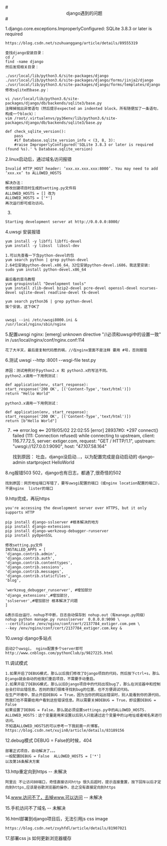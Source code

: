 <br/>
# <center>django遇到的问题</center> #
<br/>

1.django.core.exceptions.ImproperlyConfigured: SQLite 3.8.3 or later is required

    https://blog.csdn.net/szuhuanggang/article/details/89555319

    查找django安装目录：
    cd /
    find -name django
    然后发现相关目录：
    
    ./usr/local/lib/python3.6/site-packages/django
    ./usr/local/lib/python3.6/site-packages/django/forms/jinja2/django
    ./usr/local/lib/python3.6/site-packages/django/forms/templates/django
    修改sqlite的base.py：
    
    vi /usr/local/lib/python3.6/site-packages/django/db/backends/sqlite3/base.py
    注释掉抛出异常语句（然后提示expected an indented block，所有随便加了一条语句，构成一个block）：
    vim /root/.virtualenvs/py36env/lib/python3.6/site-packages/django/db/backends/sqlite3/base.py

    def check_sqlite_version():
	    pass
	    #if Database.sqlite_version_info < (3, 8, 3):
	    #raise ImproperlyConfigured('SQLite 3.8.3 or later is required (found %s).' % Database.sqlite_version)

2.linux启动后，通过域名访问报错

    Invalid HTTP_HOST header: ‘xxx.xx.xxx.xxx:8000’. You may need to add ‘xxx.xx’ to ALLOWED_HOSTS

    解决办法： 
    修改创建项目时生成的setting.py文件将
    ALLOWED_HOSTS = [] 改为
    ALLOWED_HOSTS = ['*']
    再次运行即可成功访问。

3.

    Starting development server at http://0.0.0.0:8000/

4.uwsgi 安装报错

    yum install -y libffi libffi-devel
    yum install -y libssl  libssl-dev

    1.可以先查看一下含python-devel的包
    yum search python | grep python-devel
    2.64位安装python-devel.x86_64，32位安装python-devel.i686，我这里安装:
    sudo yum install python-devel.x86_64

    最后看的菜鸟教程
    yum groupinstall "Development tools"
    yum install zlib-devel bzip2-devel pcre-devel openssl-devel ncurses-devel sqlite-devel readline-devel tk-devel
    
	yum search python36 | grep python-devel
	挨个安装，这下OK了
    

    uwsgi --ini /etc/uwsgi8000.ini &
    /usr/local/nginx/sbin/nginx
    
5.配置uwsgi
    nginx: [emerg] unknown directive "//必须和uwsgi中的设置一致" in /usr/local/nginx/conf/nginx.conf:114

	花了大半天，最后是复制代码惹的祸，//在nginx里面不是注释 要用 #号，否则报错

6.测试 uwsgi --http :8001 --wsgi-file test.py


    原因：测试用例对于python2.x 和 python3.x的写法不同。 
    python2.x请用一下用例测试：
    
    def application(env, start_response):
    start_response('200 OK', [('Content-Type','text/html')])
    return "Hello World"
    
    python3.x请用一下用例测试：
    
    def application(env, start_response):
    start_response('200 OK', [('Content-Type','text/html')])
    return [b"Hello World"]
    
7.
    ==> error.log <==
    2019/05/02 22:02:55 [error] 28937#0: *297 connect() failed (111: Connection refused) while connecting to upstream, client: 116.77.72.5, server: extiger.com, request: "GET / HTTP/1.1", upstream: "uwsgi://127.0.0.1:9090", host: "47.107.58.164"
    
    找到原因： 吐血，django没启动...，以为配置完成是自动启动的
    django-admin startproject HelloWorld


8.ng报错503 502，django也有日志，都通了,很奇怪的502

    找到原因：网页地址端口写错了，要写uwsgi配置的端口（或nginx location配置的端口），不是nginx  lister的端口

9.http完成，再玩https

    you're accessing the development server over HTTPS, but it only supports HTTP
	
	pip install django-sslserver #根本解决的地方
    pip install django-extensions
    pip install django-werkzeug-debugger-runserver
    pip install pyOpenSSL
    
    修改setting.py文件
    INSTALLED_APPS = [
    'django.contrib.admin',
    'django.contrib.auth',
    'django.contrib.contenttypes',
    'django.contrib.sessions',
    'django.contrib.messages',
    'django.contrib.staticfiles',
    'blog',
    
    'werkzeug_debugger_runserver', #增加部分
    'django_extensions',#增加部分,
	'sslserver',#增加部分 根本解决了问题
    ]

    &表示后台运行，nohup不中断，日志自动保存到 nohup.out（有manage.py同级）
	nohup python manage.py runsslserver  0.0.0.0:9090 \
    --certificate /env/nginx/conf/cert/2137784_extiger.com.pem \
    --key /env/nginx/conf/cert/2137784_extiger.com.key &




10.uwsgi django多站点

    启动2个uwsgi， nginx配置多个server即可
    http://www.cnblogs.com/pythonClub/p/9827225.html

11.调试模式
    
    1.如果开启了DEBUG模式，那么以后我们修改了Django项目的代码，然后按下ctrl+s，那么Django就会自动的给我们重启项目，不需要手动重启。
    2.如果开启了DEBUG模式，那么以后Django项目中的代码出现bug了，那么在浏览器中和控制台会打印出错信息。否则的我们很难寻找到bug的位置，也不方便调试代码。
    在生产环境中，禁止开启DEBUG = True，因为当你的网站出错误时，别人能看到你的源代码，而我们也不需要给用户看到这些错误信息。所以需要关掉DEBUG = True，即设置DEBUG = False
    如果设置了DEBUG = False，那么就必须设置settings.py中的ALLOWED_HOSTS.
    ALLOWED_HOSTS：这个变量是用来设置以后别人只能通过这个变量中的ip地址或者域名来进行访问。
    不知道ALLOWED_HOSTS的可以参考一下我前面一片博客。https://blog.csdn.net/xujin0/article/details/83189156

12.debug模式 DEBUG = False的时候，404

    部署正式项目，自动解决了。。。
    一般配置DEBUG = False  ALLOWED_HOSTS = ['*']
    以及第16条解决方案

13.http重定向到https -- 未解决

    阿里云 不让访问80端口，奇怪直接访问http 很久后超时，提示连接重置，按下回车以后才定向到https,应该是谷歌浏览器的操作，总之没有直接定向到https

14.www.访问不了，去掉www.可以访问 -- 未解决


15.手机访问不了域名 -- 未解决


16.html部署到django项目后，无法引用js css image


    https://blog.csdn.net/zxyhfdl/article/details/81907021

17.部署css js 如何更新浏览器缓存